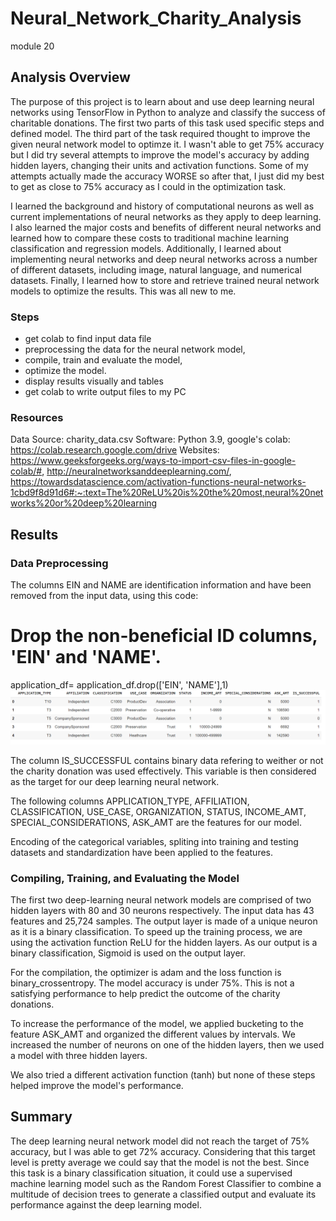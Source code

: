 # Neural_Network_Charity_Analysis
module 20 
## Analysis Overview
The purpose of this project is to learn about and use deep learning neural networks using TensorFlow in Python to analyze and classify the success of charitable donations. The first two parts of this task used specific steps and defined model. The third part of the task required thought to improve the given neural network model to optimze it. I wasn't able to get 75% accuracy but I did try several attempts to improve the model's accuracy by adding hidden layers, changing their units and activation functions. Some of my attempts actually made the accuracy WORSE so after that, I just did my best to get as close to 75% accuracy as I could in the optimization task.

I learned the background and history of computational neurons as well as current implementations of neural networks as they apply to deep learning. I also learned the  major costs and benefits of different neural networks and learned how to compare these costs to traditional machine learning classification and regression models. Additionally, I learned about implementing neural networks and deep neural networks across a number of different datasets, including image, natural language, and numerical datasets. Finally, I learned how to store and retrieve trained neural network models to optimize the results. This was all new to me.

### Steps
* get colab to find input data file
* preprocessing the data for the neural network model,
* compile, train and evaluate the model,
* optimize the model.
* display results visually and tables
* get colab to write output files to my PC 

### Resources
Data Source: charity_data.csv
Software: Python 3.9, google's colab: https://colab.research.google.com/drive
Websites: https://www.geeksforgeeks.org/ways-to-import-csv-files-in-google-colab/#,  http://neuralnetworksanddeeplearning.com/, https://towardsdatascience.com/activation-functions-neural-networks-1cbd9f8d91d6#:~:text=The%20ReLU%20is%20the%20most,neural%20networks%20or%20deep%20learning

## Results
### Data Preprocessing
The columns EIN and NAME are identification information and have been removed from the input data, using this code:

# Drop the non-beneficial ID columns, 'EIN' and 'NAME'.
application_df= application_df.drop(['EIN', 'NAME'],1)
<br>
<img src="https://github.com/valchau/Neural_Network_Charity_Analysis/blob/main/features.PNG" alt="features" >
<br>


The column IS_SUCCESSFUL contains binary data refering to weither or not the charity donation was used effectively. This variable is then considered as the target for our deep learning neural network.


The following columns APPLICATION_TYPE, AFFILIATION, CLASSIFICATION, USE_CASE, ORGANIZATION, STATUS, INCOME_AMT, SPECIAL_CONSIDERATIONS, ASK_AMT are the features for our model.

Encoding of the categorical variables, spliting into training and testing datasets and standardization have been applied to the features.

### Compiling, Training, and Evaluating the Model
The first two deep-learning neural network models are comprised of two hidden layers with 80 and 30 neurons respectively.
The input data has 43 features and 25,724 samples.
The output layer is made of a unique neuron as it is a binary classification.
To speed up the training process, we are using the activation function ReLU for the hidden layers. As our output is a binary classification, Sigmoid is used on the output layer.

For the compilation, the optimizer is adam and the loss function is binary_crossentropy.
The model accuracy is under 75%. This is not a satisfying performance to help predict the outcome of the charity donations.

To increase the performance of the model, we applied bucketing to the feature ASK_AMT and organized the different values by intervals.
We increased the number of neurons on one of the hidden layers, then we used a model with three hidden layers.

We also tried a different activation function (tanh) but none of these steps helped improve the model's performance.

## Summary
The deep learning neural network model did not reach the target of 75% accuracy, but I was able to get 72% accuracy. Considering that this target level is pretty average we could say that the model is not the best. Since this task is a binary classification situation, it could use a supervised machine learning model such as the Random Forest Classifier to combine a multitude of decision trees to generate a classified output and evaluate its performance against the deep learning model.

